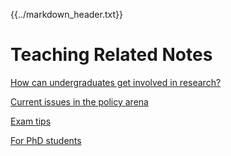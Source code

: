 {{../markdown_header.txt}}

# Teaching Related Notes #

[How can undergraduates get involved in research?](undergrad_research.html)

[Current issues in the policy arena](current_issues.html)

[Exam tips](exam_tips.html)

[For PhD students](phd_students.html)